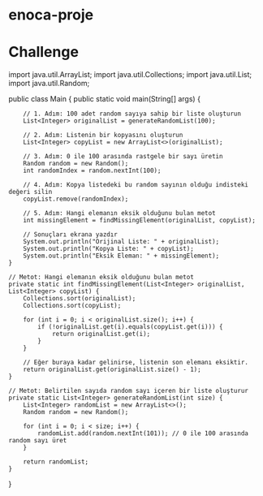 # enoca-proje
# Challenge
import java.util.ArrayList;
import java.util.Collections;
import java.util.List;
import java.util.Random;




public class Main {
    public static void main(String[] args) {
        
        // 1. Adım: 100 adet random sayıya sahip bir liste oluşturun
        List<Integer> originalList = generateRandomList(100);

        // 2. Adım: Listenin bir kopyasını oluşturun
        List<Integer> copyList = new ArrayList<>(originalList);

        // 3. Adım: 0 ile 100 arasında rastgele bir sayı üretin
        Random random = new Random();
        int randomIndex = random.nextInt(100);

        // 4. Adım: Kopya listedeki bu random sayının olduğu indisteki değeri silin
        copyList.remove(randomIndex);

        // 5. Adım: Hangi elemanın eksik olduğunu bulan metot
        int missingElement = findMissingElement(originalList, copyList);

        // Sonuçları ekrana yazdır
        System.out.println("Orijinal Liste: " + originalList);
        System.out.println("Kopya Liste: " + copyList);
        System.out.println("Eksik Eleman: " + missingElement);
    }

    // Metot: Hangi elemanın eksik olduğunu bulan metot
    private static int findMissingElement(List<Integer> originalList, List<Integer> copyList) {
        Collections.sort(originalList);
        Collections.sort(copyList);

        for (int i = 0; i < originalList.size(); i++) {
            if (!originalList.get(i).equals(copyList.get(i))) {
                return originalList.get(i);
            }
        }

        // Eğer buraya kadar gelinirse, listenin son elemanı eksiktir.
        return originalList.get(originalList.size() - 1);
    }

    // Metot: Belirtilen sayıda random sayı içeren bir liste oluşturur
    private static List<Integer> generateRandomList(int size) {
        List<Integer> randomList = new ArrayList<>();
        Random random = new Random();

        for (int i = 0; i < size; i++) {
            randomList.add(random.nextInt(101)); // 0 ile 100 arasında random sayı üret
        }

        return randomList;
    }
}
